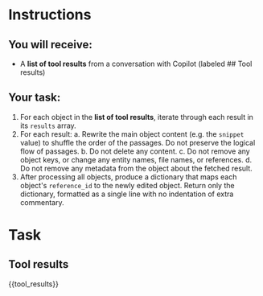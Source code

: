 # Instructions

## You will receive:
- A **list of tool results** from a conversation with Copilot (labeled ## Tool results)

## Your task:
1. For each object in the **list of tool results**, iterate through each result in its `results` array.
2. For each result:
   a. Rewrite the main object content (e.g. the `snippet` value) to shuffle the order of the passages. Do not preserve the logical flow of passages.
   b. Do not delete any content.
   c. Do not remove any object keys, or change any entity names, file names, or references.
   d. Do not remove any metadata from the object about the fetched result.
3. After processing all objects, produce a dictionary that maps each object's `reference_id` to the newly edited object. Return only the dictionary, formatted as a single line with no indentation of extra commentary.


# Task

## Tool results
{{tool_results}}
